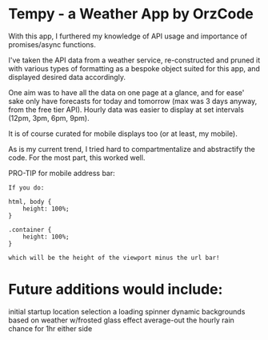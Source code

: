 # Tempy - a Weather App by OrzCode

With this app, I furthered my knowledge of API usage and importance of promises/async functions.

I've taken the API data from a weather service, re-constructed and pruned it with various types of formatting as a bespoke object suited for this app, and displayed desired data accordingly.

One aim was to have all the data on one page at a glance, and for ease' sake only have forecasts for today and tomorrow (max was 3 days anyway, from the free tier API). Hourly data was easier to display at set intervals (12pm, 3pm, 6pm, 9pm).

It is of course curated for mobile displays too (or at least, my mobile).

As is my current trend, I tried hard to compartmentalize and abstractify the code. For the most part, this worked well.

PRO-TIP for mobile address bar:
````````````````````````````
If you do:

html, body {
    height: 100%;
}

.container {
    height: 100%;
}

which will be the height of the viewport minus the url bar!
````````````````````````````
# Future additions would include: 
initial startup location selection
a loading spinner
dynamic backgrounds based on weather w/frosted glass effect
average-out the hourly rain chance for 1hr either side
